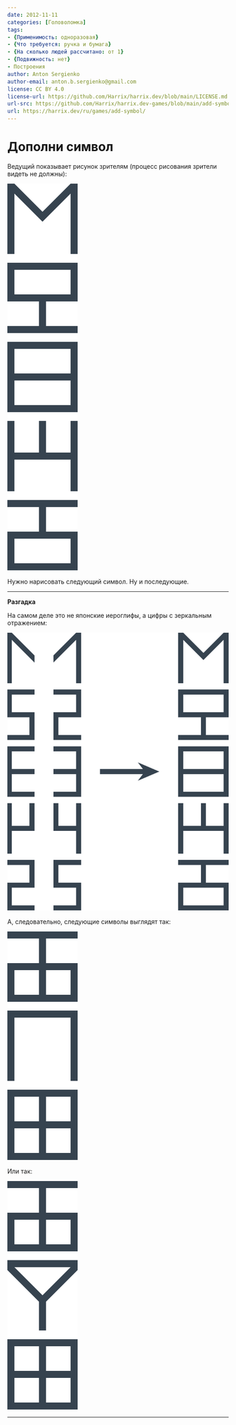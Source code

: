 ```yaml
---
date: 2012-11-11
categories: [Головоломка]
tags:
- {Применимость: одноразовая}
- {Что требуется: ручка и бумага}
- {На сколько людей рассчитано: от 1}
- {Подвижность: нет}
- Построения
author: Anton Sergienko
author-email: anton.b.sergienko@gmail.com
license: CC BY 4.0
license-url: https://github.com/Harrix/harrix.dev/blob/main/LICENSE.md
url-src: https://github.com/Harrix/harrix.dev-games/blob/main/add-symbol/add-symbol.md
url: https://harrix.dev/ru/games/add-symbol/
---
```


# Дополни символ

Ведущий показывает рисунок зрителям (процесс рисования зрители видеть не должны):

![Рисунок задачи](img/problem.svg)

Нужно нарисовать следующий символ. Ну и последующие.

---

**Разгадка** <!-- !details -->

На самом деле это не японские иероглифы, а цифры с зеркальным отражением:

![Решение](img/solution_01.svg)

А, следовательно, следующие символы выглядят так:

![Следующие символы](img/solution_02.svg)

Или так:

![Другой вариант семерки](img/solution_03.svg)

---
